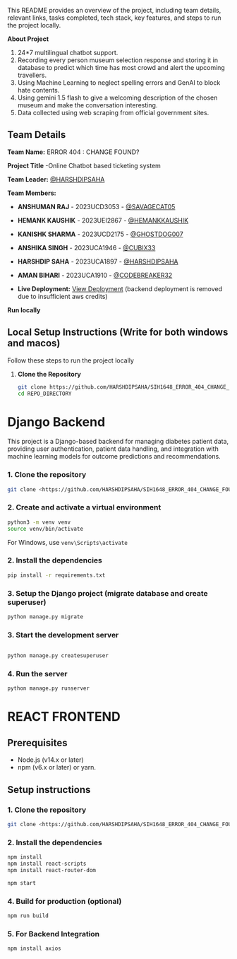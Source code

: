 This README provides an overview of the project, including team details, relevant links, tasks completed, tech stack, key features, and steps to run the project locally.


**About Project**
1. 24*7 multilingual chatbot support.
2. Recording every person museum selection response and storing it in database to predict which time has most crowd and alert the upcoming travellers.
3. Using Machine Learning to neglect spelling errors and GenAI to block hate contents.
4. Using gemini 1.5 flash to give a welcoming description of the chosen museum and make the conversation interesting.
5. Data collected using web scraping from official government sites.


## Team Details

**Team Name:** ERROR 404 : CHANGE FOUND?

**Project Title** -Online Chatbot based ticketing system

**Team Leader:** [@HARSHDIPSAHA](https://github.com/HARSHDIPSAHA)

**Team Members:**

- **ANSHUMAN RAJ** - 2023UCD3053 - [@SAVAGECAT05](https://github.com/SAVAGECAT05)
- **HEMANK KAUSHIK** - 2023UEI2867 - [@HEMANKKAUSHIK](https://github.com/HEMANKKAUSHIK)
- **KANISHK SHARMA** - 2023UCD2175 - [@GHOSTDOG007](https://github.com/GHOSTDOG007)
- **ANSHIKA SINGH** - 2023UCA1946 - [@CUBIX33](https://github.com/CUBIX33)
- **HARSHDIP SAHA** - 2023UCA1897 - [@HARSHDIPSAHA](https://github.com/HARSHDIPSAHA)
- **AMAN BIHARI** - 2023UCA1910 - [@CODEBREAKER32](https://github.com/CODEBREAKER32)

- **Live Deployment:** [View Deployment](https://willowy-toffee-89c6b8.netlify.app/)
  (backend deployment is removed due to insufficient aws credits)
  
**Run locally**
## Local Setup Instructions (Write for both windows and macos)

Follow these steps to run the project locally

1. **Clone the Repository**
   ```bash
   git clone https://github.com/HARSHDIPSAHA/SIH1648_ERROR_404_CHANGE_FOUND
   cd REPO_DIRECTORY
   ```

# Django Backend 

This project is a Django-based backend for managing diabetes patient data, providing user authentication, patient data handling, and integration with machine learning models for outcome predictions and recommendations.
### 1. Clone the repository
 ```bash
git clone <https://github.com/HARSHDIPSAHA/SIH1648_ERROR_404_CHANGE_FOUND>
```
### 2. Create and activate a virtual environment
 ```bash
python3 -m venv venv
source venv/bin/activate
``` 
For Windows, use `venv\Scripts\activate`

### 2. Install the dependencies
 ```bash
pip install -r requirements.txt
```
### 3. Setup the Django project (migrate database and create superuser)
 ```bash
python manage.py migrate
```
### 3. Start the development server
 ```bash

python manage.py createsuperuser
```
### 4. Run the server
 ```bash
python manage.py runserver
```
# REACT FRONTEND 
## Prerequisites
- Node.js (v14.x or later)
- npm (v6.x or later) or yarn.

## Setup instructions 

### 1. Clone the repository 
```bash
git clone <https://github.com/HARSHDIPSAHA/SIH1648_ERROR_404_CHANGE_FOUND>

```
### 2. Install the dependencies 
 ```bash
npm install
npm install react-scripts 
npm install react-router-dom
```
```bash
npm start
```
### 4. Build for production (optional)
 ```bash
npm run build
```
### 5. For Backend Integration 
```bash 
npm install axios

